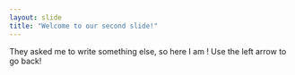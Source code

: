 ```yaml
---
layout: slide
title: "Welcome to our second slide!"
---
```

They asked me to write something else, so here I am !
Use the left arrow to go back!
